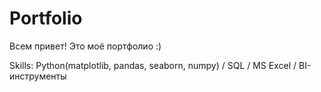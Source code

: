 # Portfolio

Всем привет! Это моё портфолио :)

Skills: Python(matplotlib, pandas, seaborn, numpy) / SQL / MS Excel / BI-инструменты

